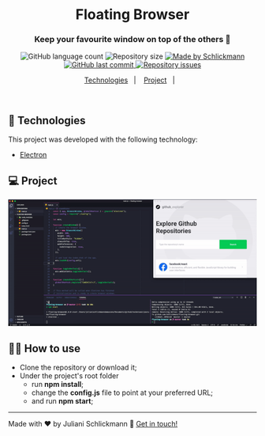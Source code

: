 <h1 align="center">Floating Browser</h1>

<h3 align="center">Keep your favourite window on top of the others 🚀</h3>

<p align="center">
  <img alt="GitHub language count" src="https://img.shields.io/github/languages/count/Schlickmann/floating-browser?color=%2304D361">

  <img alt="Repository size" src="https://img.shields.io/github/repo-size/Schlickmann/floating-browser">

  <a href="https://www.linkedin.com/in/juliani-schlickmann-damasceno/" target="_blank">
    <img alt="Made by Schlickmann" src="https://img.shields.io/badge/made%20by-Schlickmann-%2304D361">
  </a>

  <a href="https://github.com/Schlickmann/floating-browser/commits/master">
    <img alt="GitHub last commit" src="https://img.shields.io/github/last-commit/Schlickmann/floating-browser">
  </a>

  <a href="https://github.com/Schlickmann/floating-browser/issues">
    <img alt="Repository issues" src="https://img.shields.io/github/issues/Schlickmann/floating-browser">
  </a>
</p>
<p align="center">
  <a href="#rocket-Technologies">Technologies</a>&nbsp;&nbsp;&nbsp;|&nbsp;&nbsp;&nbsp;
  <a href="#-project">Project</a>&nbsp;&nbsp;&nbsp;|&nbsp;&nbsp;&nbsp;
</p>

<br>

## :rocket: Technologies

This project was developed with the following technology:

- [Electron](https://www.electronjs.org/)

## 💻 Project

<img alt="Floating Browser" src="./.github/floating-browser.gif" width="600px" />

## ✌🏻 How to use

- Clone the repository or download it;
- Under the project's root folder
  - run **npm install**;
  - change the **config.js** file to point at your preferred URL;
  - and run **npm start**;

---

  Made with ♥ by Juliani Schlickmann :wave: [Get in touch!](https://www.linkedin.com/in/juliani-schlickmann-damasceno/)
